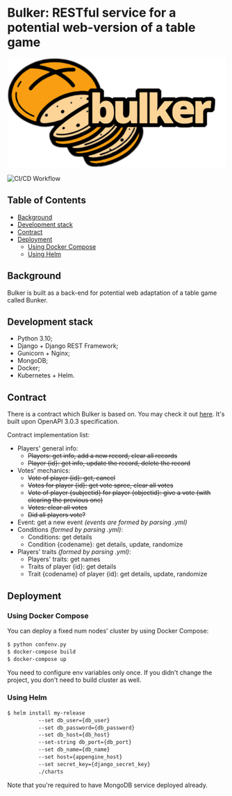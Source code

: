 # Bulker: RESTful service for a potential web-version of a table game

![Bulker Logo](./docs/img/bulker_300.png)

![CI/CD Workflow](https://github.com/Belstowe/bulker-server-django/actions/workflows/ci.yml/badge.svg?event=push)

## Table of Contents

* [Background](#background)
* [Development stack](#development-stack)
* [Contract](#development-stack)
* [Deployment](#deployment)
  * [Using Docker Compose](#using-docker-compose)
  * [Using Helm](#using-helm)

## Background

Bulker is built as a back-end for potential web adaptation of a table game called Bunker.

## Development stack

* Python 3.10;
* Django + Django REST Framework;
* Gunicorn + Nginx;
* MongoDB;
* Docker;
* Kubernetes + Helm.

## Contract

There is a contract which Bulker is based on. You may check it out [here](./docs/contract/). It's built upon OpenAPI 3.0.3 specification.

Contract implementation list:

* Players' general info:
  * ~~Players: get info, add a new record, clear all records~~
  * ~~Player {id}: get info, update the record, delete the record~~
* Votes' mechanics:
  * ~~Vote of player {id}: get, cancel~~
  * ~~Votes for player {id}: get vote spree, clear all votes~~
  * ~~Vote of player {subjectid} for player {objectid}: give a vote (with clearing the previous one)~~
  * ~~Votes: clear all votes~~
  * ~~Did all players vote?~~
* Event: get a new event *(events are formed by parsing .yml)*
* Conditions *(formed by parsing .yml)*:
    * Conditions: get details
    * Condition {codename}: get details, update, randomize
* Players' traits *(formed by parsing .yml)*:
    * Players' traits: get names
    * Traits of player {id}: get details
    * Trait {codename} of player {id}: get details, update, randomize

## Deployment

### Using Docker Compose

You can deploy a fixed num nodes' cluster by using Docker Compose:

```bash
$ python confenv.py
$ docker-compose build
$ docker-compose up
```

You need to configure env variables only once.
If you didn't change the project, you don't need to build cluster as well.

### Using Helm

```bash
$ helm install my-release
          --set db_user={db_user}
          --set db_password={db_password}
          --set db_host={db_host}
          --set-string db_port={db_port}
          --set db_name={db_name}
          --set host={appengine_host}
          --set secret_key={django_secret_key}
          ./charts
```

Note that you're required to have MongoDB service deployed already.